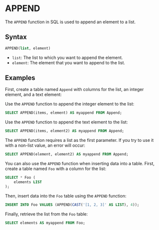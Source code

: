 # APPEND

The `APPEND` function in SQL is used to append an element to a list.

## Syntax

```sql
APPEND(list, element)
```

- `list`: The list to which you want to append the element.
- `element`: The element that you want to append to the list.

## Examples

First, create a table named `Append` with columns for the list, an integer element, and a text element:


Use the `APPEND` function to append the integer element to the list:

```sql
SELECT APPEND(items, element) AS myappend FROM Append;
```

Use the `APPEND` function to append the text element to the list:

```sql
SELECT APPEND(items, element2) AS myappend FROM Append;
```

The `APPEND` function requires a list as the first parameter. If you try to use it with a non-list value, an error will occur:

```sql
SELECT APPEND(element, element2) AS myappend FROM Append;
```

You can also use the `APPEND` function when inserting data into a table. First, create a table named `Foo` with a column for the list:

```sql
SELECT * Foo (
    elements LIST
);
```

Then, insert data into the `Foo` table using the `APPEND` function:

```sql
INSERT INTO Foo VALUES (APPEND(CAST('[1, 2, 3]' AS LIST), 4));
```

Finally, retrieve the list from the `Foo` table:

```sql
SELECT elements AS myappend FROM Foo;
```